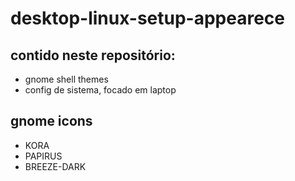 # desktop-linux-setup-appearece

## contido neste repositório:
- gnome shell themes
- config de sistema, focado em laptop

## gnome icons 
- KORA
- PAPIRUS
- BREEZE-DARK

